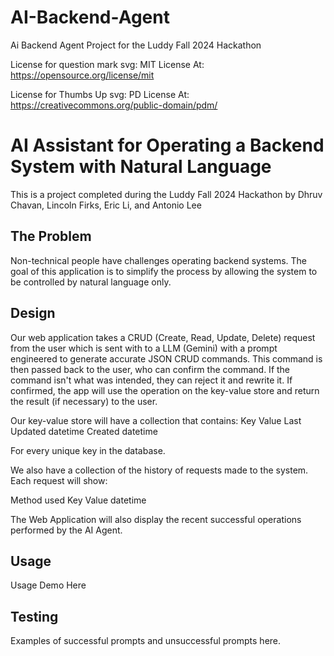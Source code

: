 
# AI-Backend-Agent
Ai Backend Agent Project for the Luddy Fall 2024 Hackathon


License for question mark svg: MIT License 
At: https://opensource.org/license/mit

License for Thumbs Up svg: PD License
At: https://creativecommons.org/public-domain/pdm/

# AI Assistant for Operating a Backend System with Natural Language 

This is a project completed during the Luddy Fall 2024 Hackathon by Dhruv Chavan, Lincoln Firks, Eric Li, and Antonio Lee

## The Problem

Non-technical people have challenges operating backend systems. The goal of this application is to simplify the process by allowing the system to be controlled by natural language only. 

## Design

Our web application takes a CRUD (Create, Read, Update, Delete) request from the user which is sent with to a LLM (Gemini) with a prompt engineered to generate accurate JSON CRUD commands. This command is then passed back to the user, who can confirm the command. If the command isn't what was intended, they can reject it and rewrite it. If confirmed, the app will use the operation on the key-value store and return the result (if necessary) to the user. 

Our key-value store will have a collection that contains:
Key
Value
Last Updated datetime
Created datetime

For every unique key in the database.

We also have a collection of the history of requests made to the system. Each request will show:

Method used
Key
Value
datetime						

The Web Application will also display the recent successful operations performed by the AI Agent.

## Usage

Usage Demo Here

## Testing

Examples of successful prompts and unsuccessful prompts here.


